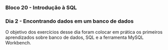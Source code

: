 ### Bloco 20 - Introdução à SQL
### Dia 2 - Encontrando dados em um banco de dados

O objetivo dos exercícios desse dia foram colocar em prática os primeiros aprendizados sobre banco de dados, SQL e a ferramenta MySQL Workbench.

